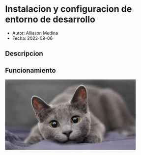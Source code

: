 # Instalacion y configuracion de entorno de desarrollo 
- Autor: Allisson Medina
- Fecha: 2023-08-06
## Descripcion

## Funcionamiento 
![](img/gatito.jpeg)
